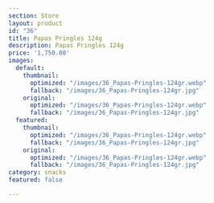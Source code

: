 ```yaml
---
section: Store
layout: product
id: "36"
title: Papas Pringles 124g
description: Papas Pringles 124g
price: '1,750.00'
images:
  default:
    thumbnail:
      optimized: "/images/36_Papas-Pringles-124gr.webp"
      fallback: "/images/36_Papas-Pringles-124gr.jpg"
    original:
      optimized: "/images/36_Papas-Pringles-124gr.webp"
      fallback: "/images/36_Papas-Pringles-124gr.jpg"
  featured:
    thumbnail:
      optimized: "/images/36_Papas-Pringles-124gr.webp"
      fallback: "/images/36_Papas-Pringles-124gr.jpg"
    original:
      optimized: "/images/36_Papas-Pringles-124gr.webp"
      fallback: "/images/36_Papas-Pringles-124gr.jpg"
category: snacks
featured: false

---
```

